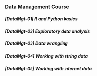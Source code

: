 ### Data Management Course

##### [DataMgt-01] R and Python basics

##### [DataMgt-02] Exploratory data analysis

##### [DataMgt-03] Data wrangling 

##### [DataMgt-04] Working with string data

##### [DataMgt-05] Working with Internet data

